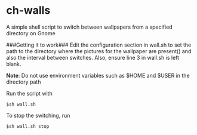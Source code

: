ch-walls
========

A simple shell script to switch between wallpapers from a specified directory on Gnome

###Getting it to work###
Edit the configuration section in wall.sh to set the path to the directory where the pictures for the wallpaper are present() and also the interval between switches. Also, ensure line 3 in wall.sh is left blank.

**Note**: Do not use environment variables such as $HOME and $USER in the directory path

Run the script with

```$sh wall.sh```

To stop the switching, run

```$sh wall.sh stop```


